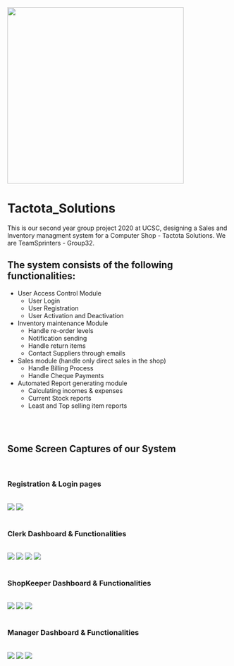 <img src="https://github.com/demo-project-01/tactota_solutions/blob/master/public/images/logo-s.jpeg" width="400">

# Tactota_Solutions

This is our second year group project 2020 at UCSC, designing a Sales and Inventory managment system for a Computer Shop - Tactota Solutions.
We are TeamSprinters - Group32.

## The system consists of the following functionalities:
- User Access Control Module
  - User Login
  - User Registration
  - User Activation and Deactivation
- Inventory maintenance Module
  - Handle re-order levels
  - Notification sending
  - Handle return items
  - Contact Suppliers through emails
- Sales module (handle only direct sales in the shop)
  - Handle Billing Process
  - Handle Cheque Payments
- Automated Report generating module
  - Calculating incomes & expenses
  - Current Stock reports
  - Least and Top selling item reports

<br/>
<br/>

## Some Screen Captures of our System
<br/>

### Registration & Login pages

<br/>
<img src="https://github.com/demo-project-01/tactota_solutions/blob/master/public/images/1-registration form.PNG">
<img src="https://github.com/demo-project-01/tactota_solutions/blob/master/public/images/2-login form.PNG">
<br/>
<br/>


### Clerk Dashboard & Functionalities

<br/>
<img src="https://github.com/demo-project-01/tactota_solutions/blob/master/public/images/3-clerk dashboard.PNG">
<img src="https://github.com/demo-project-01/tactota_solutions/blob/master/public/images/4-view all products.PNG">
<img src="https://github.com/demo-project-01/tactota_solutions/blob/master/public/images/5-Add new product.PNG">
<img src="https://github.com/demo-project-01/tactota_solutions/blob/master/public/images/6-contact suppliers.PNG">
<br/>
<br/>

### ShopKeeper Dashboard & Functionalities

<br/>
<img src="https://github.com/demo-project-01/tactota_solutions/blob/master/public/images/7-select items to purchasepurchase.PNG">
<img src="https://github.com/demo-project-01/tactota_solutions/blob/master/public/images/8-bill1.PNG">
<img src="https://github.com/demo-project-01/tactota_solutions/blob/master/public/images/9-return items.PNG">
<br/>
<br/>

### Manager Dashboard & Functionalities

<br/>
<img src="https://github.com/demo-project-01/tactota_solutions/blob/master/public/images/10-manager dashboard.PNG">
<img src="https://github.com/demo-project-01/tactota_solutions/blob/master/public/images/11-sold product reports.PNG">
<img src="https://github.com/demo-project-01/tactota_solutions/blob/master/public/images/12-least-top selling.PNG">
<br/>
<br/>


